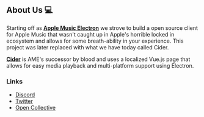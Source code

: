 ## About Us 💻

Starting off as **[Apple Music Electron](https://github.com/ciderapp/Apple-Music-Electron)** we strove to build a open source client for Apple Music that wasn't caught up in Apple's horrible locked in ecosystem and allows for some breath-ability in your experience. This project was later replaced with what we have today called Cider.

**[Cider](https://github.com/ciderapp/Cider)** is AME's successor by blood and uses a localized Vue.js page that allows for easy media playback and multi-platform support using Electron.

### Links
+ [Discord](https://discord.gg/applemusic)
+ [Twitter](https://twitter.com/UseCider)
+ [Open Collective](https://opencollective.com/ciderapp)
